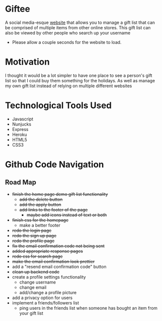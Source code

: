 # Giftee
A social media-esque [website](https://tranquil-fjord-29285.herokuapp.com/) that allows you to manage a gift list that can be comprised of multiple items from other online stores. This gift list can also be viewed by other people who search up your username
- Please allow a couple seconds for the website to load.

# Motivation

I thought it would be a lot simpler to have one place to see a person's gift list so that I could buy them something for the holidays. As well as manage my own gift list instead of relying on multiple different websites

# Technological Tools Used

- Javascript
- Nunjucks
- Express
- Heroku
- HTML5
- CSS3

# Github Code Navigation

## Road Map

- ~~finish the home page demo gift list functionality~~
    - ~~add the delete button~~
    - ~~add the apply button~~
    - ~~add links to the footer of the page~~
        - ~~maybe add icons instead of text or both~~
- ~~finish css for the homepage~~
    - make a better footer
- ~~redo the login page~~
- ~~redo the sign up page~~
- ~~redo the profile page~~
- ~~fix the email confirmation code not being sent~~
- ~~added appropriate response pages~~
- ~~redo css for search page~~
- ~~make the email confirmation look prettier~~
- add a "resend email confirmation code" button
- ~~clean up backend code~~
- create a profile settings functionality
    - change username
    - change email
    - add/change a profile picture
- add a privacy option for users
- implement a friends/followers list
    - ping users in the friends list when someone has bought an item from your gift list
